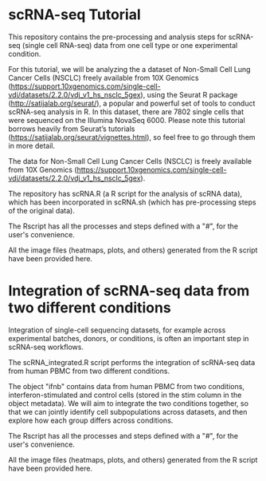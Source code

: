 # scRNA-seq Tutorial

This repository contains the pre-processing and analysis steps for scRNA-seq (single cell RNA-seq) data from one cell type or one experimental condition.

For this tutorial, we will be analyzing the a dataset of Non-Small Cell Lung Cancer Cells (NSCLC) freely available from 10X Genomics (https://support.10xgenomics.com/single-cell-vdj/datasets/2.2.0/vdj_v1_hs_nsclc_5gex), using the Seurat R package (http://satijalab.org/seurat/), a popular and powerful set of tools to conduct scRNA-seq analysis in R. In this dataset, there are 7802 single cells that were sequenced on the Illumina NovaSeq 6000. Please note this tutorial borrows heavily from Seurat’s tutorials (https://satijalab.org/seurat/vignettes.html), so feel free to go through them in more detail.

The data for Non-Small Cell Lung Cancer Cells (NSCLC) is freely available from 10X Genomics (https://support.10xgenomics.com/single-cell-vdj/datasets/2.2.0/vdj_v1_hs_nsclc_5gex).

The repository has scRNA.R (a R script for the analysis of scRNA data), which has been incorporated in scRNA.sh (which has pre-processing steps of the original data).

The Rscript has all the processes and steps defined with a "#", for the user's convenience. 

All the image files (heatmaps, plots, and others) generated from the R script have been provided here.

# Integration of scRNA-seq data from two different conditions

Integration of single-cell sequencing datasets, for example across experimental batches, donors, or conditions, is often an important step in scRNA-seq workflows.

The scRNA_integrated.R script performs the integration of scRNA-seq data from human PBMC from two different conditions.

The object "ifnb" contains data from human PBMC from two conditions, interferon-stimulated and control cells (stored in the stim column in the object metadata). We will aim to integrate the two conditions together, so that we can jointly identify cell subpopulations across datasets, and then explore how each group differs across conditions.

The Rscript has all the processes and steps defined with a "#", for the user's convenience. 

All the image files (heatmaps, plots, and others) generated from the R script have been provided here.
